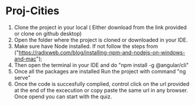 # Proj-Cities
1. Clone the project in your local ( Either download from the link provided or clone on github desktop)
2. Open the folder where the project is cloned or downloaded in your IDE.
3. Make sure have Node installed. If not follow the steps from ("https://radixweb.com/blog/installing-npm-and-nodejs-on-windows-and-mac");
4. Then open the terminal in your IDE and do "npm install -g @angular/cli"
5. Once all the packages are installed Run the project with command "ng serve"
6. Once the code is succesfully complied, control click on the url provided at the end of the excecution or copy paste the same url in any browser.
Once opend you can start with the quiz.
